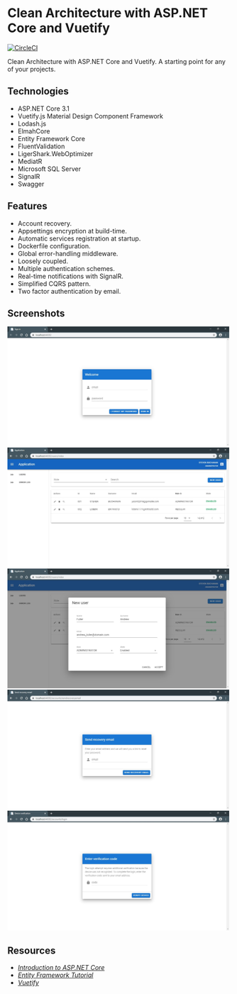 # Clean Architecture with ASP.NET Core and Vuetify
[![CircleCI](https://circleci.com/gh/fcapellino/net-core-clean-architecture/tree/master.svg?style=shield&circle-token=34c3a7d5977ddd71b581eaa864255038cbdb9962)]()

Clean Architecture with ASP.NET Core and Vuetify. A starting point for any of your projects.

## Technologies
- ASP.NET Core 3.1
- Vuetify.js Material Design Component Framework
- Lodash.js
- ElmahCore
- Entity Framework Core
- FluentValidation
- LigerShark.WebOptimizer
- MediatR
- Microsoft SQL Server
- SignalR
- Swagger

## Features
- Account recovery.
- Appsettings encryption at build-time.
- Automatic services registration at startup.
- Dockerfile configuration.
- Global error-handling middleware.
- Loosely coupled.
- Multiple authentication schemes.
- Real-time notifications with SignalR.
- Simplified CQRS pattern.
- Two factor authentication by email.

## Screenshots

<img src=".screenshots/a2bbfb7f-5f7e-435e-b0d2-1af511b772ec.jpg" width="500"/>
<img src=".screenshots/6e057991-7c85-4317-8ae6-756e4030a32b.jpg" width="500"/>
<img src=".screenshots/99d0fbf5-753e-4baf-b69c-79630980594a.jpg" width="500"/>
<img src=".screenshots/479c9ca3-4b0d-4909-b103-693a879d8ece.jpg" width="500"/>
<img src=".screenshots/63b4c149-059e-4fd0-a257-e229a7fa6021.jpg" width="500"/>

## Resources

- *[Introduction to ASP.NET Core](https://docs.microsoft.com/en-us/aspnet/core/introduction-to-aspnet-core?view=aspnetcore-3.1)*
- *[Entity Framework Tutorial](https://www.entityframeworktutorial.net/efcore/entity-framework-core.aspx)*
- *[Vuetify](https://vuetifyjs.com/en/getting-started/quick-start/)*
